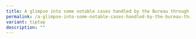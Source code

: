 ```yaml
---
title: A glimpse into some notable cases handled by the Bureau through the decades…
permalink: /a-glimpse-into-some-notable-cases-handled-by-the-bureau-through-the-decades/
variant: tiptap
description: ""
---
```


